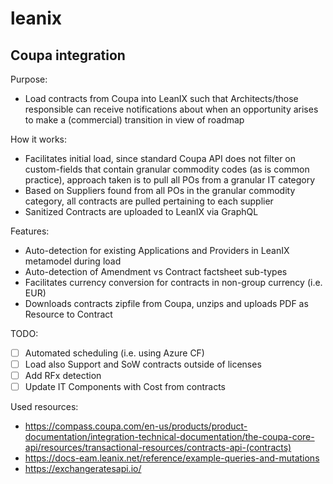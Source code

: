 # leanix

## Coupa integration
Purpose:
- Load contracts from Coupa into LeanIX such that Architects/those responsible can receive notifications about when an opportunity arises to make a (commercial) transition in view of roadmap

How it works:
- Facilitates initial load, since standard Coupa API does not filter on custom-fields that contain granular commodity codes (as is common practice), approach taken is to pull all POs from a granular IT category
- Based on Suppliers found from all POs in the granular commodity category, all contracts are pulled pertaining to each supplier
- Sanitized Contracts are uploaded to LeanIX via GraphQL

Features:
- Auto-detection for existing Applications and Providers in LeanIX metamodel during load
- Auto-detection of Amendment vs Contract factsheet sub-types
- Facilitates currency conversion for contracts in non-group currency (i.e. EUR)
- Downloads contracts zipfile from Coupa, unzips and uploads PDF as Resource to Contract

TODO: 
- [ ] Automated scheduling (i.e. using Azure CF)
- [ ] Load also Support and SoW contracts outside of licenses
- [ ] Add RFx detection 
- [ ] Update IT Components with Cost from contracts

Used resources:
- https://compass.coupa.com/en-us/products/product-documentation/integration-technical-documentation/the-coupa-core-api/resources/transactional-resources/contracts-api-(contracts)
- https://docs-eam.leanix.net/reference/example-queries-and-mutations
- https://exchangeratesapi.io/
